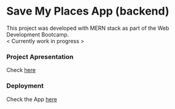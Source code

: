 # Save My Places App (backend)

This project was developed with MERN stack as part of the Web Development Bootcamp.<br>
< Currently work in progress >


### Project Apresentation

Check [here](https://www.canva.com/design/DAFHz591S4Y/mfeD-iqD8Pr4AU_waR7Gaw/view?utm_content=DAFHz591S4Y&utm_campaign=designshare&utm_medium=link&utm_source=publishsharelink)


### Deployment

Check the App [here](https://save-my-places.netlify.app/)
